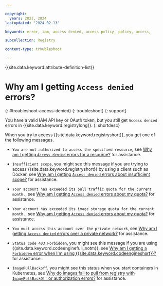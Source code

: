 ```yaml
---

copyright:
  years: 2023, 2024
lastupdated: "2024-02-13"

keywords: error, iam, access denied, access policy, policy, access,

subcollection: Registry

content-type: troubleshoot

---
```


{{site.data.keyword.attribute-definition-list}}

# Why am I getting `Access denied` errors?
{: #troubleshoot-access-denied}
{: troubleshoot}
{: support}

You have a valid IAM API key or OAuth token, but you still get `Access denied` errors in {{site.data.keyword.registrylong}}.
{: shortdesc}

When you try to access {{site.data.keyword.registryshort}}, you get one of the following messages.

- `You are not authorized to access the specified resource`, see [Why am I getting `Access denied` errors for a resource?](/docs/Registry?topic=Registry-troubleshoot-resource) for assistance.

- `Insufficient scope`, you might see this message if you are trying to access {{site.data.keyword.registryshort}} by using a client such as Docker, see [Why am I getting `Access denied` errors about insufficient scope?](/docs/Registry?topic=Registry-troubleshoot-scope) for assistance.

- `Your account has exceeded its pull traffic quota for the current month.`, see [Why am I getting `Access denied` errors about my quota?](/docs/Registry?topic=Registry-troubleshoot-quota) for assistance.

- `Your account has exceeded its image storage quota for the current month.`, see [Why am I getting `Access denied` errors about my quota?](/docs/Registry?topic=Registry-troubleshoot-quota) for assistance.

- `You must access this account over the private network`, see [Why am I getting `Access denied` errors over a private network?](/docs/Registry?topic=Registry-troubleshoot-private) for assistance.

- `Status code 403 Forbidden`, you might see this message if you are using {{site.data.keyword.codeenginefull_notm}}, see [Why am I getting a `Forbidden` error when I'm using {{site.data.keyword.codeengineshort}}?](/docs/Registry?topic=Registry-troubleshoot-forbidden-ce) for assistance.

- `ImagePullBackoff`, you might see this status when you start containers in Kubernetes, see [Why do images fail to pull from registry with `ImagePullBackOff` or authorization errors?](/docs/Registry?topic=Registry-ts-app-image-pull) for assistance.
